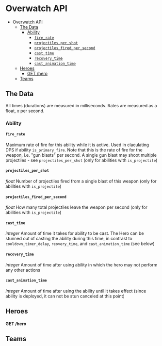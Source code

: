 # Overwatch API
- [Overwatch API](#overwatch-api)
  - [The Data](#the-data)
    - [Ability](#ability)
      - [`fire_rate`](#fire_rate)
      - [`projectiles_per_shot`](#projectiles_per_shot)
      - [`projectiles_fired_per_second`](#projectiles_fired_per_second)
      - [`cast_time`](#cast_time)
      - [`recovery_time`](#recovery_time)
      - [`cast_animation_time`](#cast_animation_time)
  - [Heroes](#heroes)
      - [GET /hero](#get-hero)
  - [Teams](#teams)

## The Data

All times (durations) are measured in milliseconds. Rates are measured as a float, *x* per second.

### Ability
#### `fire_rate`
Maximum rate of fire for this ability while it is active. Used in claculating DPS if ability `is_primary_fire`.
Note that this is the rate of fire for the weapon, i.e. "gun blasts" per second. A single gun blast may shoot multiple projectiles - see `projectiles_per_shot` (only for abilities with `is_projectile`)

#### `projectiles_per_shot`
*float* Number of projectiles fired from a single blast of this weapon (only for abilities with `is_projectile`)

#### `projectiles_fired_per_second`
*float* How many total projectiles leave the weapon per second (only for abilities with `is_projectile`)

#### `cast_time`
*integer* Amount of time it takes for ability to be cast. The Hero can be stunned out of casting the ability during this time, in contrast to `cooldown_timer_delay`, `reovery_time`, and `cast_animation_time` (see below)

#### `recovery_time`
*integer* Amount of time after using ability in which the hero may not perform any other actions

#### `cast_animation_time`
*integer* Amount of time after using the ability until it takes effect (since ability is deployed, it can not be stun canceled at this point)

## Heroes

#### GET /hero


## Teams